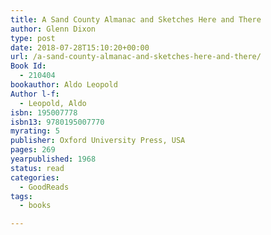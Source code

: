 ```yaml
---
title: A Sand County Almanac and Sketches Here and There
author: Glenn Dixon
type: post
date: 2018-07-28T15:10:20+00:00
url: /a-sand-county-almanac-and-sketches-here-and-there/
Book Id:
  - 210404
bookauthor: Aldo Leopold
Author l-f:
  - Leopold, Aldo
isbn: 195007778
isbn13: 9780195007770
myrating: 5
publisher: Oxford University Press, USA
pages: 269
yearpublished: 1968
status: read
categories:
  - GoodReads
tags:
  - books

---
```

